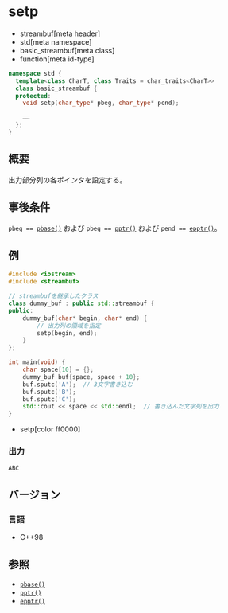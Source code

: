 # setp
* streambuf[meta header]
* std[meta namespace]
* basic_streambuf[meta class]
* function[meta id-type]

```cpp
namespace std {
  template<class CharT, class Traits = char_traits<CharT>>
  class basic_streambuf {
  protected:
    void setp(char_type* pbeg, char_type* pend);

    ……
  };
}
```

## 概要
出力部分列の各ポインタを設定する。

## 事後条件
`pbeg == `[`pbase()`](pbase.md) および `pbeg == `[`pptr()`](pptr.md) および `pend == `[`epptr()`](epptr.md)。

## 例
```cpp example
#include <iostream>
#include <streambuf>

// streambufを継承したクラス
class dummy_buf : public std::streambuf {
public:
    dummy_buf(char* begin, char* end) {
        // 出力列の領域を指定
        setp(begin, end);
    }
};

int main(void) {
    char space[10] = {};
    dummy_buf buf{space, space + 10};
    buf.sputc('A');  // 3文字書き込む
    buf.sputc('B');
    buf.sputc('C');
    std::cout << space << std::endl;  // 書き込んだ文字列を出力
}
```
* setp[color ff0000]

### 出力
```
ABC
```

## バージョン
### 言語
- C++98

## 参照
- [`pbase()`](pbase.md)
- [`pptr()`](pptr.md)
- [`epptr()`](epptr.md)
